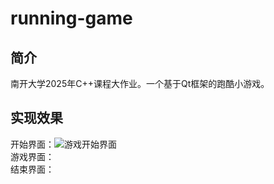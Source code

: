 # running-game
## 简介  
南开大学2025年C++课程大作业。一个基于Qt框架的跑酷小游戏。  
## 实现效果  
开始界面：![游戏开始界面](https:///main/%E5%B1%95%E7%A4%BA/%E5%B1%8F%E5%B9%95%E6%88%AA%E5%9B%BE%202025-04-11%20223922.png)  
游戏界面：![]()  
结束界面：![]()  
## 
